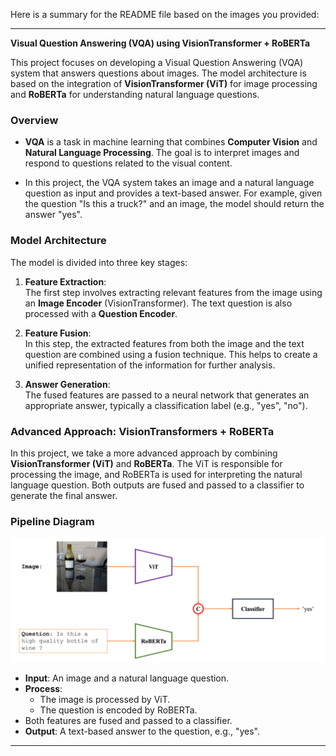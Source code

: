 Here is a summary for the README file based on the images you provided:

---

**Visual Question Answering (VQA) using VisionTransformer + RoBERTa**

This project focuses on developing a Visual Question Answering (VQA) system that answers questions about images. The model architecture is based on the integration of **VisionTransformer (ViT)** for image processing and **RoBERTa** for understanding natural language questions.

### Overview

- **VQA** is a task in machine learning that combines **Computer Vision** and **Natural Language Processing**. The goal is to interpret images and respond to questions related to the visual content.

- In this project, the VQA system takes an image and a natural language question as input and provides a text-based answer. For example, given the question "Is this a truck?" and an image, the model should return the answer "yes".

### Model Architecture

The model is divided into three key stages:

1. **Feature Extraction**:  
   The first step involves extracting relevant features from the image using an **Image Encoder** (VisionTransformer). The text question is also processed with a **Question Encoder**.

2. **Feature Fusion**:  
   In this step, the extracted features from both the image and the text question are combined using a fusion technique. This helps to create a unified representation of the information for further analysis.

3. **Answer Generation**:  
   The fused features are passed to a neural network that generates an appropriate answer, typically a classification label (e.g., "yes", "no").

### Advanced Approach: VisionTransformers + RoBERTa

In this project, we take a more advanced approach by combining **VisionTransformer (ViT)** and **RoBERTa**. The ViT is responsible for processing the image, and RoBERTa is used for interpreting the natural language question. Both outputs are fused and passed to a classifier to generate the final answer.

### Pipeline Diagram

![Pipeline Diagram](images/image.png)

- **Input**: An image and a natural language question.
- **Process**:
  - The image is processed by ViT.
  - The question is encoded by RoBERTa.
- Both features are fused and passed to a classifier.
- **Output**: A text-based answer to the question, e.g., "yes".

---
